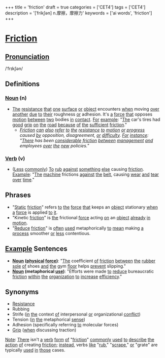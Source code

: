 +++
title = 'friction'
draft = true
categories = ['CET4']
tags = ['CET4']
description = '[ˈfrik∫ən] n.摩擦，摩擦力'
keywords = ['ai words', 'friction']
+++

# [Friction](/post/friction/)

## [Pronunciation](/post/pronunciation/)
/ˈfrɪkʃən/

## Definitions
### [Noun](/post/noun/) (n)
- [The](/post/the/) [resistance](/post/resistance/) [that](/post/that/) [one](/post/one/) [surface](/post/surface/) [or](/post/or/) [object](/post/object/) encounters [when](/post/when/) moving [over](/post/over/) [another](/post/another/) [due](/post/due/) [to](/post/to/) [their](/post/their/) roughness [or](/post/or/) adhesion. It's [a](/post/a/) [force](/post/force/) [that](/post/that/) opposes [motion](/post/motion/) [between](/post/between/) [two](/post/two/) bodies [in](/post/in/) [contact](/post/contact/). [For](/post/for/) [example](/post/example/): "[The](/post/the/) car's tires had [good](/post/good/) [grip](/post/grip/) [on](/post/on/) [the](/post/the/) [road](/post/road/) [because](/post/because/) [of](/post/of/) [the](/post/the/) [sufficient](/post/sufficient/) [friction](/post/friction/)."
  - *[Friction](/post/friction/) [can](/post/can/) [also](/post/also/) [refer](/post/refer/) [to](/post/to/) [the](/post/the/) [resistance](/post/resistance/) [to](/post/to/) [motion](/post/motion/) [or](/post/or/) [progress](/post/progress/) caused [by](/post/by/) opposition, disagreement, [or](/post/or/) [difficulty](/post/difficulty/). [For](/post/for/) [instance](/post/instance/): "[There](/post/there/) has been [considerable](/post/considerable/) [friction](/post/friction/) [between](/post/between/) [management](/post/management/) [and](/post/and/) employees [over](/post/over/) [the](/post/the/) [new](/post/new/) policies."*

### [Verb](/post/verb/) (v)
- ([Less](/post/less/) [commonly](/post/commonly/)) [To](/post/to/) [rub](/post/rub/) [against](/post/against/) [something](/post/something/) [else](/post/else/) causing [friction](/post/friction/). [Example](/post/example/): "[The](/post/the/) [machine](/post/machine/) frictions [against](/post/against/) [the](/post/the/) [belt](/post/belt/), causing [wear](/post/wear/) [and](/post/and/) [tear](/post/tear/) [over](/post/over/) [time](/post/time/)."

## Phrases
- "[Static](/post/static/) [friction](/post/friction/)" refers [to](/post/to/) [the](/post/the/) [force](/post/force/) [that](/post/that/) keeps an [object](/post/object/) stationary [when](/post/when/) [a](/post/a/) [force](/post/force/) is applied [to](/post/to/) [it](/post/it/).
- "Kinetic [friction](/post/friction/)" is [the](/post/the/) frictional [force](/post/force/) acting [on](/post/on/) an [object](/post/object/) [already](/post/already/) [in](/post/in/) [motion](/post/motion/).
- "[Reduce](/post/reduce/) [friction](/post/friction/)" is [often](/post/often/) [used](/post/used/) metaphorically [to](/post/to/) [mean](/post/mean/) making [a](/post/a/) [process](/post/process/) smoother [or](/post/or/) [less](/post/less/) contentious.

## [Example](/post/example/) Sentences
- **[Noun](/post/noun/) ([physical](/post/physical/) [force](/post/force/))**: "[The](/post/the/) coefficient [of](/post/of/) [friction](/post/friction/) [between](/post/between/) [the](/post/the/) [rubber](/post/rubber/) [sole](/post/sole/) [of](/post/of/) shoes [and](/post/and/) [the](/post/the/) gym [floor](/post/floor/) helps [prevent](/post/prevent/) slipping."
- **[Noun](/post/noun/) (metaphorical [use](/post/use/))**: "Efforts were made [to](/post/to/) [reduce](/post/reduce/) bureaucratic [friction](/post/friction/) [within](/post/within/) [the](/post/the/) [organization](/post/organization/) [to](/post/to/) [increase](/post/increase/) [efficiency](/post/efficiency/)."

## Synonyms
- [Resistance](/post/resistance/)
- Rubbing
- Strife ([in](/post/in/) [the](/post/the/) context [of](/post/of/) interpersonal [or](/post/or/) organizational [conflict](/post/conflict/))
- Tension ([in](/post/in/) [the](/post/the/) metaphorical [sense](/post/sense/))
- Adhesion (specifically referring [to](/post/to/) molecular forces)
- [Grip](/post/grip/) ([when](/post/when/) discussing traction)

[Note](/post/note/): [There](/post/there/) isn't [a](/post/a/) [verb](/post/verb/) [form](/post/form/) [of](/post/of/) "[friction](/post/friction/)" [commonly](/post/commonly/) [used](/post/used/) [to](/post/to/) [describe](/post/describe/) [the](/post/the/) [action](/post/action/) [of](/post/of/) creating [friction](/post/friction/); [instead](/post/instead/), verbs [like](/post/like/) "[rub](/post/rub/)," "[scrape](/post/scrape/)," [or](/post/or/) "grate" are typically [used](/post/used/) [in](/post/in/) [those](/post/those/) cases.
